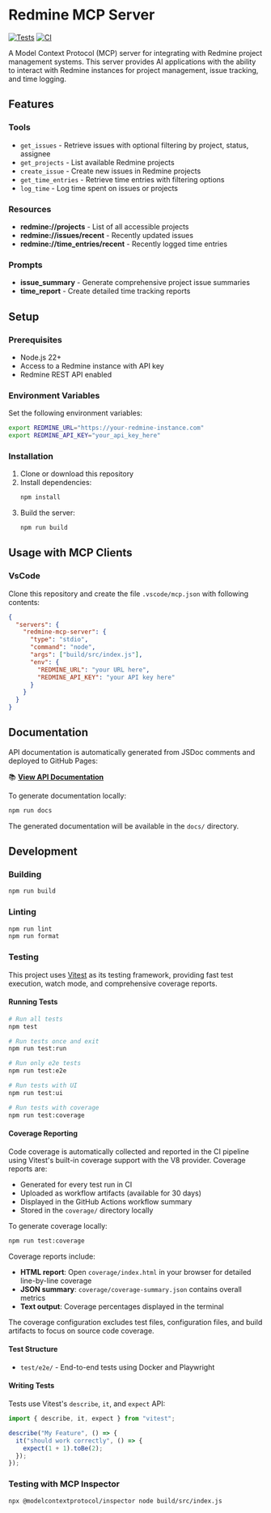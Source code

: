 # Redmine MCP Server

[![Tests](https://github.com/Wint3rmute/redmine-mcp/actions/workflows/tests.yml/badge.svg)](https://github.com/Wint3rmute/redmine-mcp/actions/workflows/tests.yml)
[![CI](https://github.com/Wint3rmute/redmine-mcp/actions/workflows/ci.yml/badge.svg)](https://github.com/Wint3rmute/redmine-mcp/actions/workflows/ci.yml)

A Model Context Protocol (MCP) server for integrating with Redmine project
management systems. This server provides AI applications with the ability to
interact with Redmine instances for project management, issue tracking, and time
logging.

## Features

### Tools

- `get_issues` - Retrieve issues with optional filtering by project, status,
  assignee
- `get_projects` - List available Redmine projects
- `create_issue` - Create new issues in Redmine projects
- `get_time_entries` - Retrieve time entries with filtering options
- `log_time` - Log time spent on issues or projects

### Resources

- **redmine://projects** - List of all accessible projects
- **redmine://issues/recent** - Recently updated issues
- **redmine://time_entries/recent** - Recently logged time entries

### Prompts

- **issue_summary** - Generate comprehensive project issue summaries
- **time_report** - Create detailed time tracking reports

## Setup

### Prerequisites

- Node.js 22+
- Access to a Redmine instance with API key
- Redmine REST API enabled

### Environment Variables

Set the following environment variables:

```bash
export REDMINE_URL="https://your-redmine-instance.com"
export REDMINE_API_KEY="your_api_key_here"
```

### Installation

1. Clone or download this repository
2. Install dependencies:
   ```bash
   npm install
   ```
3. Build the server:
   ```bash
   npm run build
   ```

## Usage with MCP Clients

### VsCode

Clone this repository and create the file `.vscode/mcp.json` with following
contents:

```json
{
  "servers": {
    "redmine-mcp-server": {
      "type": "stdio",
      "command": "node",
      "args": ["build/src/index.js"],
      "env": {
        "REDMINE_URL": "your URL here",
        "REDMINE_API_KEY": "your API key here"
      }
    }
  }
}
```

## Documentation

API documentation is automatically generated from JSDoc comments and deployed to
GitHub Pages:

📚 **[View API Documentation](https://wint3rmute.github.io/redmine-mcp/)**

To generate documentation locally:

```bash
npm run docs
```

The generated documentation will be available in the `docs/` directory.

## Development

### Building

```bash
npm run build
```

### Linting

```bash
npm run lint
npm run format
```

### Testing

This project uses [Vitest](https://vitest.dev/) as its testing framework,
providing fast test execution, watch mode, and comprehensive coverage reports.

#### Running Tests

```bash
# Run all tests
npm test

# Run tests once and exit
npm run test:run

# Run only e2e tests
npm run test:e2e

# Run tests with UI
npm run test:ui

# Run tests with coverage
npm run test:coverage
```

#### Coverage Reporting

Code coverage is automatically collected and reported in the CI pipeline using
Vitest's built-in coverage support with the V8 provider. Coverage reports are:

- Generated for every test run in CI
- Uploaded as workflow artifacts (available for 30 days)
- Displayed in the GitHub Actions workflow summary
- Stored in the `coverage/` directory locally

To generate coverage locally:

```bash
npm run test:coverage
```

Coverage reports include:

- **HTML report**: Open `coverage/index.html` in your browser for detailed
  line-by-line coverage
- **JSON summary**: `coverage/coverage-summary.json` contains overall metrics
- **Text output**: Coverage percentages displayed in the terminal

The coverage configuration excludes test files, configuration files, and build
artifacts to focus on source code coverage.

#### Test Structure

- `test/e2e/` - End-to-end tests using Docker and Playwright

#### Writing Tests

Tests use Vitest's `describe`, `it`, and `expect` API:

```typescript
import { describe, it, expect } from "vitest";

describe("My Feature", () => {
  it("should work correctly", () => {
    expect(1 + 1).toBe(2);
  });
});
```

### Testing with MCP Inspector

```bash
npx @modelcontextprotocol/inspector node build/src/index.js
```
